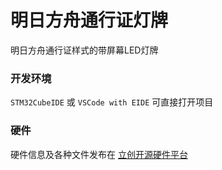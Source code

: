 # 明日方舟通行证灯牌

明日方舟通行证样式的带屏幕LED灯牌

### 开发环境
```STM32CubeIDE``` 或 ```VSCode with EIDE``` 可直接打开项目

### 硬件

硬件信息及各种文件发布在 [立创开源硬件平台](https://)

